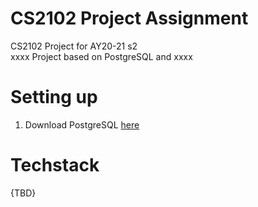 # CS2102 Project Assignment
CS2102 Project for AY20-21 s2
<br>
 xxxx Project based on PostgreSQL and xxxx


# Setting up
1. Download PostgreSQL [here](https://www.postgresql.org/download)



# Techstack
{TBD}

